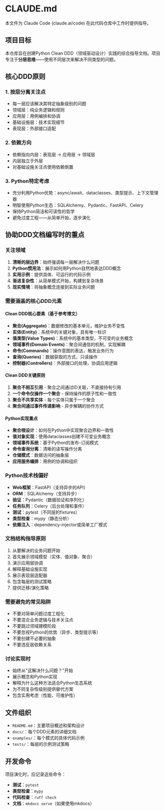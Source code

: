 # CLAUDE.md

本文件为 Claude Code (claude.ai/code) 在此代码仓库中工作时提供指导。

## 项目目标

本仓库旨在创建Python Clean DDD（领域驱动设计）实践的综合指导文档。项目专注于**分层思维**——使用不同层次来解决不同类型的问题。

## 核心DDD原则

### 1. **按层分离关注点**
- 每一层应该解决其特定抽象级别的问题
- 领域层：纯业务逻辑和规则
- 应用层：用例编排和协调
- 基础设施层：技术实现细节
- 表现层：外部接口适配

### 2. **依赖方向**
- 依赖指向内层：表现层 → 应用层 → 领域层
- 内层独立于外层
- 对基础设施关注点使用依赖倒置

### 3. **Python特定考虑**
- 充分利用Python优势：async/await、dataclasses、类型提示、上下文管理器
- 明智使用Python生态：SQLAlchemy、Pydantic、FastAPI、Celery
- 保持Python简洁和可读性的哲学
- 避免过度工程——从简单开始，逐步演化

## 协助DDD文档编写时的重点

### **关注领域**
1. **清晰的层边界**：始终强调每一层解决什么问题
2. **Python惯用法**：展示如何用Python自然地表达DDD概念
3. **实用示例**：提供具体、可运行的代码示例
4. **渐进复杂性**：从简单模式开始，构建到复杂场景
5. **现实情境**：将抽象概念连接到实际业务问题

### **需要涵盖的核心DDD元素**

#### **Clean DDD核心要素（基于参考博文）**
- **聚合(Aggregate)**：数据修改的基本单元，维护业务不变性
- **实体(Entity)**：系统中的关键对象，具有唯一标识
- **值类型(Value Types)**：系统中的基本类型，不可变的业务概念
- **领域事件(Domain Events)**：聚合间通信的机制，实现解耦
- **命令(Commands)**：操作意图的表达，触发业务行为
- **查询(Queries)**：数据获取的方式，只读操作
- **控制器(Controllers)**：外部接口的处理，协调应用逻辑

#### **Clean DDD关键原则**
1. **聚合不相互引用** - 聚合之间通过ID关联，不直接持有引用
2. **一个命令仅操作一个聚合** - 保持操作的原子性和一致性
3. **聚合不共享实体** - 每个实体只属于一个聚合
4. **聚合间通过事件传递影响** - 异步解耦的协作方式

#### **Python实现重点**
- **聚合根设计**：如何在Python中实现聚合边界和一致性
- **值对象实现**：使用dataclasses创建不可变业务概念
- **领域事件系统**：基于Python的发布-订阅模式
- **命令查询分离**：清晰的读写操作分离
- **仓储模式**：数据访问的抽象层
- **应用服务编排**：用例的协调和组织

### **Python技术栈偏好**
- **Web框架**：FastAPI（支持异步的API）
- **ORM**：SQLAlchemy（支持异步）
- **验证**：Pydantic（数据验证和序列化）
- **任务队列**：Celery（后台处理和事件）
- **测试**：pytest（不同层的fixtures）
- **类型检查**：mypy（静态分析）
- **依赖注入**：dependency-injector或简单工厂模式

### **文档结构指导原则**
1. 从要解决的业务问题开始
2. 首先展示领域模型（实体、值对象、聚合）
3. 演示应用层协调
4. 解释基础设施实现
5. 展示表现层适配器
6. 包含每层的测试策略
7. 提供迁移/演化策略

### **需要避免的常见陷阱**
- 不要对简单问题过度工程化
- 不要混合业务逻辑与技术关注点
- 不要跳过领域建模阶段
- 不要忽视Python的优势（异步、类型提示等）
- 不要创建不必要的抽象
- 不要违反层依赖关系

### **讨论实现时**
- 始终从"这解决什么问题？"开始
- 展示概念和Python实现
- 解释为什么这种方法适合Python生态系统
- 为不同复杂性级别提供替代方案
- 包含实用考虑（性能、可维护性）

## 文件组织

- `README.md`：主要项目概述和架构设计
- `docs/`：每个DDD元素的详细文档
- `examples/`：每个模式的具体代码示例
- `tests/`：每层的示例测试策略

## 开发命令

项目演化时，应记录这些命令：
- **测试**：`pytest`
- **类型检查**：`mypy`
- **代码检查**：`ruff check`
- **文档**：`mkdocs serve`（如果使用mkdocs）